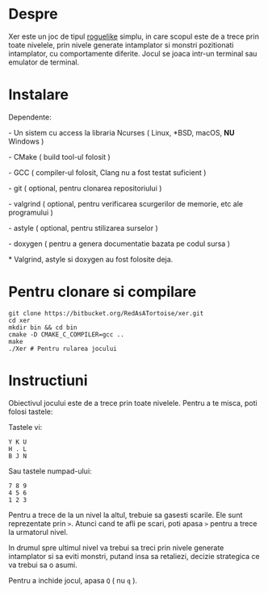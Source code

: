 # Despre #

Xer este un joc de tipul [roguelike](https://en.wikipedia.org/wiki/Roguelike) simplu, in care scopul este de a trece prin 
toate nivelele, prin nivele generate intamplator si monstri pozitionati intamplator, cu comportamente diferite. Jocul 
se joaca intr-un terminal sau emulator de terminal.

# Instalare #

Dependente:

   \- Un sistem cu access la libraria Ncurses ( Linux, *BSD, macOS, **NU** Windows )

   \- CMake ( build tool-ul folosit )

   \- GCC ( compiler-ul folosit, Clang nu a fost testat suficient ) 

   \- git ( optional, pentru clonarea repositoriului )

   \- valgrind ( optional, pentru verificarea scurgerilor de memorie, etc ale programului )

   \- astyle ( optional, pentru stilizarea surselor )

   \- doxygen ( pentru a genera documentatie bazata pe codul sursa )


\* Valgrind, astyle si doxygen au fost folosite deja.

# Pentru clonare si compilare #

```
git clone https://bitbucket.org/RedAsATortoise/xer.git
cd xer
mkdir bin && cd bin
cmake -D CMAKE_C_COMPILER=gcc ..
make
./Xer # Pentru rularea jocului
```

# Instructiuni #

Obiectivul jocului este de a trece prin toate nivelele. Pentru a te misca, poti folosi tastele:

Tastele vi:

```
Y K U 
H . L 
B J N
```

Sau tastele numpad-ului:

```
7 8 9
4 5 6 
1 2 3
```

Pentru a trece de la un nivel la altul, trebuie sa gasesti scarile. Ele sunt reprezentate prin `>`. Atunci cand te afli 
pe scari, poti apasa `>` pentru a trece la urmatorul nivel.

In drumul spre ultimul nivel va trebui sa treci prin nivele generate intamplator si sa eviti monstri, putand insa sa 
retaliezi, decizie strategica ce va trebui sa o asumi.

Pentru a inchide jocul, apasa `Q` ( nu `q` ).
